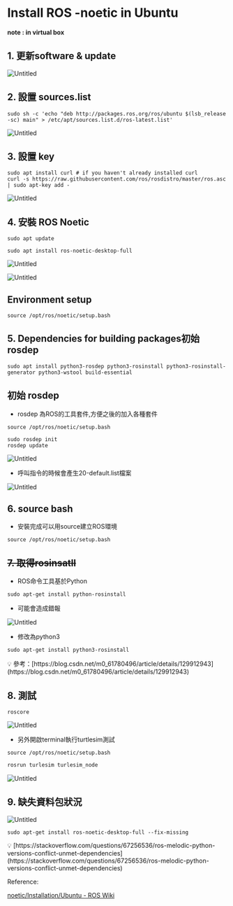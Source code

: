 # Install ROS -noetic in Ubuntu

**note : in virtual box**

## 1. 更新software & update

![Untitled](Install%20ROS%20-noetic%20in%20Ubuntu%20abe98fa810884951a05f0b28045c21d5/Untitled.png)

## 2. 設置 sources.list

```tsx
sudo sh -c 'echo "deb http://packages.ros.org/ros/ubuntu $(lsb_release -sc) main" > /etc/apt/sources.list.d/ros-latest.list'
```

![Untitled](Install%20ROS%20-noetic%20in%20Ubuntu%20abe98fa810884951a05f0b28045c21d5/Untitled%201.png)

## 3. 設置 key

```tsx
sudo apt install curl # if you haven't already installed curl
curl -s https://raw.githubusercontent.com/ros/rosdistro/master/ros.asc | sudo apt-key add -
```

![Untitled](Install%20ROS%20-noetic%20in%20Ubuntu%20abe98fa810884951a05f0b28045c21d5/Untitled%202.png)

## 4. 安裝 ROS Noetic

```tsx
sudo apt update
```

```tsx
sudo apt install ros-noetic-desktop-full
```

![Untitled](Install%20ROS%20-noetic%20in%20Ubuntu%20abe98fa810884951a05f0b28045c21d5/Untitled%203.png)

![Untitled](Install%20ROS%20-noetic%20in%20Ubuntu%20abe98fa810884951a05f0b28045c21d5/Untitled%204.png)

## **Environment setup**

```tsx
source /opt/ros/noetic/setup.bash
```

## 5. **Dependencies for building packages**初始 rosdep

```tsx
sudo apt install python3-rosdep python3-rosinstall python3-rosinstall-generator python3-wstool build-essential
```

## 初始 rosdep

- rosdep 為ROS的工具套件,方便之後的加入各種套件

```tsx
source /opt/ros/noetic/setup.bash
```

```tsx
sudo rosdep init
rosdep update
```

![Untitled](Install%20ROS%20-noetic%20in%20Ubuntu%20abe98fa810884951a05f0b28045c21d5/Untitled%205.png)

- 呼叫指令的時候會產生20-default.list檔案

![Untitled](Install%20ROS%20-noetic%20in%20Ubuntu%20abe98fa810884951a05f0b28045c21d5/Untitled%206.png)

## 6. source bash

- 安裝完成可以用source建立ROS環境

```tsx
source /opt/ros/noetic/setup.bash
```

## ~~7. 取得rosinsatll~~

- ROS命令工具基於Python

```tsx
sudo apt-get install python-rosinstall
```

- 可能會造成錯報

![Untitled](Install%20ROS%20-noetic%20in%20Ubuntu%20abe98fa810884951a05f0b28045c21d5/Untitled%207.png)

- 修改為python3

```tsx
sudo apt-get install python3-rosinstall
```

<aside>
💡 參考：[https://blog.csdn.net/m0_61780496/article/details/129912943](https://blog.csdn.net/m0_61780496/article/details/129912943)

</aside>

## 8. 測試

```tsx
roscore
```

![Untitled](Install%20ROS%20-noetic%20in%20Ubuntu%20abe98fa810884951a05f0b28045c21d5/Untitled%208.png)

- 另外開啟terminal執行turtlesim測試

```tsx
source /opt/ros/noetic/setup.bash
```

```python
rosrun turlesim turlesim_node
```

![Untitled](Install%20ROS%20-noetic%20in%20Ubuntu%20abe98fa810884951a05f0b28045c21d5/Untitled%209.png)

## 9. 缺失資料包狀況

![Untitled](Install%20ROS%20-noetic%20in%20Ubuntu%20abe98fa810884951a05f0b28045c21d5/Untitled%2010.png)

```tsx
sudo apt-get install ros-noetic-desktop-full --fix-missing
```

<aside>
💡 [https://stackoverflow.com/questions/67256536/ros-melodic-python-versions-conflict-unmet-dependencies](https://stackoverflow.com/questions/67256536/ros-melodic-python-versions-conflict-unmet-dependencies)

</aside>

Reference: 

[noetic/Installation/Ubuntu - ROS Wiki](https://wiki.ros.org/noetic/Installation/Ubuntu)